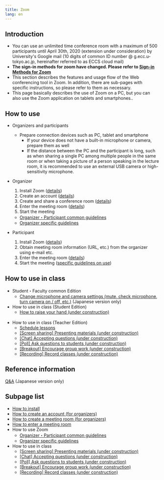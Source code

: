 ```yaml
---
title: Zoom
lang: en
---
```




<!--
* The person <font color="green">hosting the meeting</font>(or co-hosting) <font color="green">must</font> <a href="create_account" target="">activate its Zoom account</a>.
* Those<font color="purple">participating of a Zoom meeting as guests</font>(i.e., joining a meeting)<font color="purple">do not need</font> a Zoom account.
* Now, there are many cases reporting <font color="red">an error message "user not exist" </font>when trying to activate an account. In this case, check the <a href="https://tinyurl.com/v5pvzb5">troubleshooting assistant </a>and answer the survey at the end. In case you still cannot solve the problem, please contact utelecon-inquiries@googlegroups.com.
* Any other inquiries: utelecon-inquiries@googlegroups.com.
-->

## Introduction

* You can use an unlimited time conference room with a maximum of 500 participants until April 30th, 2020 (extension under consideration) by University's Google mail (10 digits of common ID number @ g.ecc.u-tokyo.ac.jp, hereinafter referred to as ECCS cloud mail)
* **The sign-in methods for zoom have changed. Please refer to [Sign-in Methods for Zoom](/en/zoom/zoom_signin.html)**
* This section describes the features and usage flow of the Web conferencing tool in Zoom. In addition, there are sub-pages with specific instructions, so please refer to them as necessary.
* This page basically describes the use of Zoom on a PC, but you can also use the Zoom application on tablets and smartphones..

## How to use

* Organizers and participants 
  * Prepare connection devices such as PC, tablet and smartphone
    * If your device does not have a built-in microphone or camera, prepare them as well
    * If the distance between the PC and the participant is long, such as when sharing a single PC among multiple people in the same room or when taking a picture of a person speaking in the lecture room, it is recommended to use an external USB camera or high-sensitivity microphone. 
    
* Organizer
  1. Install Zoom (<a href="install" target="">details</a>)  
  1. Create an account (<a href="create_account" target="">details</a>)
  1. Create and share a conference room (<a href="create_room" target="">details</a>)
  1. Enter the meeting room (<a href="join" target="">details</a>)
  1. Start the meeting
    * <a href="how_to_use" target="">Organizer・Participant common guidelines</a>
	* <a href="how_to_use_host" target="">Organizer specific guidelines</a>
  
* Participant
  1. Install Zoom (<a href="install" target="">details</a>)  
  1. Obtain meeting room information (URL, etc.) from the organizer using e-mail etc.
  1. Enter the meeting room (<a href="join" target="">details</a>)
  1. Start the meeting (<a href="how_to_use" target="">specific guidelines on use</a>)

## How to use in class

* Student・Faculty common Edition
  * <a href="how_to_use_in_classroom_common#use_mic_and_camera">Change microphone and camera settings (mute, check microphone, turn camera on / off, etc.)</a> (Japanese version only)
	<br>
* How to use in class (Student Edition)
  * <a href="">How to raise your hand (under construction)</a>
  <br>
* How to use in class (Teacher Edition)
  * <a href="how_to_use_in_classroom_faculty_members#schedule">Schedule lessons</a>
  * <a href="" target="">[Screen sharing] Presenting materials (under construction)</a>
  * <a href="" target="">[Chat] Accepting questions (under construction)</a>
  * <a href="" target="">[Poll] Ask questions to students (under construction)</a>
  * <a href="" target="">[Breakout] Encourage group work (under construction)</a>
  * <a href="" target="">[Recording] Record classes (under construction)</a>


## Reference information
[Q&A](qa) (Japanese version only)


## Subpage list
* <a href="install" target="">How to install</a>  
* <a href="create_account" target="">How to create an account (for organizers)</a>  
* <a href="create_room" target="">How to create a meeting room (for organizers)</a>  
* <a href="join" target="">How to enter a meeting room</a>  
* How to use Zoom
  * <a href="how_to_use" target="">Organizer・Participant common guidelines</a>  
  * <a href="how_to_use_host" target="">Organizer specific guidelines</a>  
* How to use in class  
  * <a href="classroom_screen_sharing" target="">[Screen sharing] Presenting materials (under construction)</a>  
  * <a href="classroom_chat" target="">[Chat] Accepting questions (under construction)</a>  
  * <a href="classroom_poll" target="">[Poll] Ask questions to students (under construction)</a>  
  * <a href="classroom_breakout" target="">[Breakout] Encourage group work (under construction)</a>  
  * <a href="classroom_record" target="">[Recording] Record classes (under construction)</a>  
